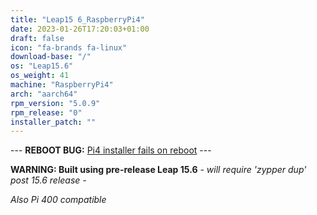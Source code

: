 ```yaml
---
title: "Leap15 6_RaspberryPi4"
date: 2023-01-26T17:20:03+01:00
draft: false
icon: "fa-brands fa-linux"
download-base: "/"
os: "Leap15.6"
os_weight: 41
machine: "RaspberryPi4"
arch: "aarch64"
rpm_version: "5.0.9"
rpm_release: "0"
installer_patch: ""
---
```


--- **REBOOT BUG:** [Pi4 installer fails on reboot](https://github.com/rockstor/rockstor-core/issues/2843) ---

**WARNING: Built using pre-release Leap 15.6** *- will require 'zypper dup' post 15.6 release -*

*Also Pi 400 compatible*